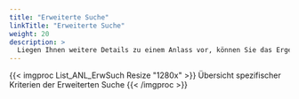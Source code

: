 ```yaml
---
title: "Erweiterte Suche"
linkTitle: "Erweiterte Suche"
weight: 20
description: >
  Liegen Ihnen weitere Details zu einem Anlass vor, können Sie das Ergebnis über die Erweiterte Suche anhand von spezifischen Kriterien einschränken.
---
```

{{< imgproc List_ANL_ErwSuch Resize "1280x" >}}
Übersicht spezifischer Kriterien der Erweiterten Suche
{{< /imgproc >}}

